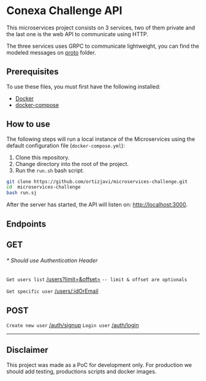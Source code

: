 # Conexa Challenge API

This microservices project consists on 3 services, two of them private and the last one is the web API to communicate using HTTP.

The three services uses GRPC to communicate lightweight, you can find the modeled messages on [proto](https://github.com/ortizjavi/microservices-challenge.git/proto) folder.
## Prerequisites

To use these files, you must first have the following installed:

- [Docker](https://docs.docker.com/engine/installation/)
- [docker-compose](https://docs.docker.com/compose/install/)

## How to use

The following steps will run a local instance of the Microservices using the default configuration file (`docker-compose.yml`):

1. Clone this repository.
2. Change directory into the root of the project.
3. Run the `run.sh` bash script.

```bash
git clone https://github.com/ortizjavi/microservices-challenge.git
cd  microservices-challenge
bash run.sj
```

After the server has started, the API will listen on: [http://localhost:3000](http://localhost:3000).

## Endpoints

## GET
###### * Should use Authentication Header

`Get users list` [/users?limit=<number>&offset=<number>](#get-users)
`-- limit & offset are optionals`

`Get specific user` [/users/:idOrEmail](#get-users)

## POST
`Create new user` [/auth/signup](#post-1billingstart-trialjson)
`Login user` [/auth/login](#post-login)
___


## Disclaimer

This project was made as a PoC for development only.
For production we should add testing, productions scripts and docker images.


